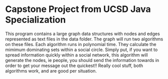 # Capstone Project from UCSD Java Specialization
This program contains a large graph data structures with nodes and edges
represented as text files in the data folder. The graph will run two
algorithms on these files. Each algorithm runs in polynomial time. They calculate the
mimimum dominating sets within a social circle. Simply put, if you want to spread
information quickly within a social network, this algorithm will generate the nodes, ie people,
you should send the information towards in order to get your message out the
quickest!! Really cool stuff, both algorithms work, and are good
per situation.
